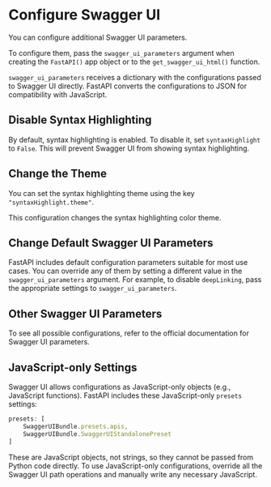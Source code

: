 # Configure Swagger UI

You can configure additional Swagger UI parameters.

To configure them, pass the `swagger_ui_parameters` argument when creating the `FastAPI()` app object or to the `get_swagger_ui_html()` function.

`swagger_ui_parameters` receives a dictionary with the configurations passed to Swagger UI directly. FastAPI converts the configurations to JSON for compatibility with JavaScript.

## Disable Syntax Highlighting

By default, syntax highlighting is enabled. To disable it, set `syntaxHighlight` to `False`. This will prevent Swagger UI from showing syntax highlighting.

## Change the Theme

You can set the syntax highlighting theme using the key `"syntaxHighlight.theme"`.

This configuration changes the syntax highlighting color theme.

## Change Default Swagger UI Parameters

FastAPI includes default configuration parameters suitable for most use cases. You can override any of them by setting a different value in the `swagger_ui_parameters` argument. For example, to disable `deepLinking`, pass the appropriate settings to `swagger_ui_parameters`.

## Other Swagger UI Parameters

To see all possible configurations, refer to the official documentation for Swagger UI parameters.

## JavaScript-only Settings

Swagger UI allows configurations as JavaScript-only objects (e.g., JavaScript functions). FastAPI includes these JavaScript-only `presets` settings:

```JavaScript
presets: [
    SwaggerUIBundle.presets.apis,
    SwaggerUIBundle.SwaggerUIStandalonePreset
]
```

These are JavaScript objects, not strings, so they cannot be passed from Python code directly. To use JavaScript-only configurations, override all the Swagger UI path operations and manually write any necessary JavaScript.
